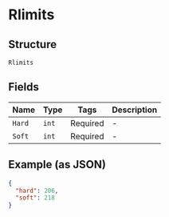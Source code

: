 
# Rlimits

## Structure

`Rlimits`

## Fields

| Name | Type | Tags | Description |
|  --- | --- | --- | --- |
| `Hard` | `int` | Required | - |
| `Soft` | `int` | Required | - |

## Example (as JSON)

```json
{
  "hard": 206,
  "soft": 218
}
```

